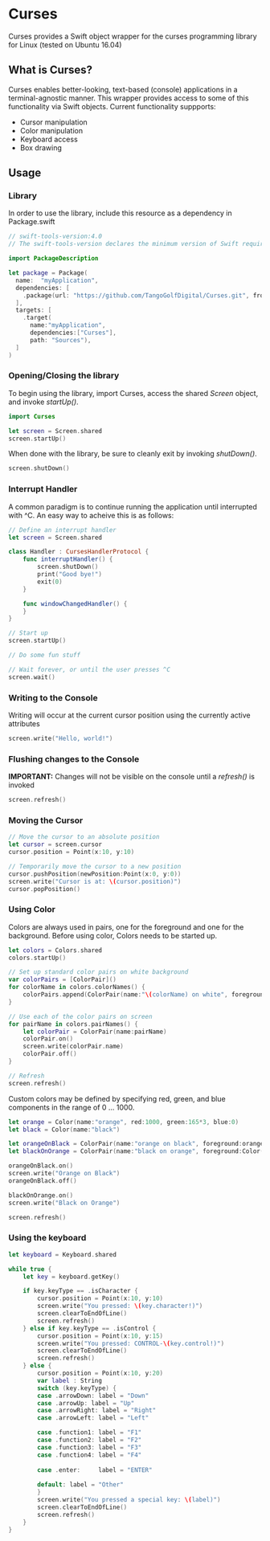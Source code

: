 # Curses
Curses provides a Swift object wrapper for the curses programming library for Linux (tested on Ubuntu 16.04)

## What is Curses?
Curses enables better-looking, text-based (console) applications in a terminal-agnostic manner.
This wrapper provides access to some of this functionality via Swift objects.  Current functionality suppports:
* Cursor manipulation
* Color manipulation
* Keyboard access
* Box drawing

## Usage

### Library
In order to use the library, include this resource as a dependency in Package.swift
```swift
// swift-tools-version:4.0
// The swift-tools-version declares the minimum version of Swift required to build this package.

import PackageDescription

let package = Package(
  name:  "myApplication",
  dependencies: [
    .package(url: "https://github.com/TangoGolfDigital/Curses.git", from: "0.0.49"),
  ],
  targets: [
    .target(
      name:"myApplication",
      dependencies:["Curses"],
      path: "Sources"),
  ]
)
```

### Opening/Closing the library
To begin using the library, import Curses, access the shared *Screen* object, and invoke *startUp()*.
```swift
import Curses

let screen = Screen.shared
screen.startUp()
```

When done with the library, be sure to cleanly exit by invoking *shutDown()*.
```swift
screen.shutDown()
```

### Interrupt Handler
A common paradigm is to continue running the application until interrupted with ^C.  An easy way to acheive this is as follows:
```swift
// Define an interrupt handler
let screen = Screen.shared

class Handler : CursesHandlerProtocol {
    func interruptHandler() {
        screen.shutDown()
        print("Good bye!")
        exit(0)
    }

    func windowChangedHandler() {
    }
}

// Start up
screen.startUp()

// Do some fun stuff

// Wait forever, or until the user presses ^C
screen.wait()
```

### Writing to the Console
Writing will occur at the current cursor position using the currently active attributes
```swift
screen.write("Hello, world!")
```

### Flushing changes to the Console
**IMPORTANT:** Changes will not be visible on the console until a *refresh()* is invoked
```swift
screen.refresh()
```

### Moving the Cursor
```swift
// Move the cursor to an absolute position
let cursor = screen.cursor
cursor.position = Point(x:10, y:10)

// Temporarily move the cursor to a new position
cursor.pushPosition(newPosition:Point(x:0, y:0))
screen.write("Cursor is at: \(cursor.position)")
cursor.popPosition()
```

### Using Color
Colors are always used in pairs, one for the foreground and one for the background.
Before using color, Colors needs to be started up.
```swift
let colors = Colors.shared
colors.startUp()

// Set up standard color pairs on white background
var colorPairs = [ColorPair]()
for colorName in colors.colorNames() {
    colorPairs.append(ColorPair(name:"\(colorName) on white", foreground:Color(name:colorName), background:Color(name:"white")))
}

// Use each of the color pairs on screen
for pairName in colors.pairNames() {
    let colorPair = ColorPair(name:pairName)
    colorPair.on()
    screen.write(colorPair.name)
    colorPair.off()
}

// Refresh
screen.refresh()
```

Custom colors may be defined by specifying red, green, and blue components in the range of 0 ... 1000.

```swift
let orange = Color(name:"orange", red:1000, green:165*3, blue:0)
let black = Color(name:"black")

let orangeOnBlack = ColorPair(name:"orange on black", foreground:orange, background:black)
let blackOnOrange = ColorPair(name:"black on orange", foreground:Color(name:"black"), background:Color(name:"orange"))

orangeOnBlack.on()
screen.write("Orange on Black")
orangeOnBlack.off()

blackOnOrange.on()
screen.write("Black on Orange")

screen.refresh()
```

### Using the keyboard

```swift
let keyboard = Keyboard.shared

while true {
    let key = keyboard.getKey()

    if key.keyType == .isCharacter {
        cursor.position = Point(x:10, y:10)
        screen.write("You pressed: \(key.character!)")
        screen.clearToEndOfLine()
        screen.refresh()
    } else if key.keyType == .isControl {
        cursor.position = Point(x:10, y:15)
        screen.write("You pressed: CONTROL-\(key.control!)")
        screen.clearToEndOfLine()
        screen.refresh()
    } else {
        cursor.position = Point(x:10, y:20)
        var label : String
        switch (key.keyType) {
        case .arrowDown: label = "Down"
        case .arrowUp: label = "Up"
        case .arrowRight: label = "Right"
        case .arrowLeft: label = "Left"

        case .function1: label = "F1"
        case .function2: label = "F2"
        case .function3: label = "F3"
        case .function4: label = "F4"
                                                                                                                                                                                                                                        
        case .enter:     label = "ENTER"
 
        default: label = "Other"
        }
        screen.write("You pressed a special key: \(label)")
        screen.clearToEndOfLine()
        screen.refresh()
    }
}
```
